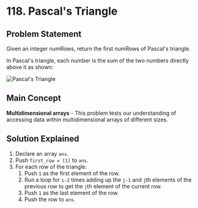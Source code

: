 # 118. Pascal's Triangle

## Problem Statement

Given an integer numRows, return the first numRows of Pascal's triangle.

In Pascal's triangle, each number is the sum of the two numbers directly above it as shown:

![Pascal's Triangle](https://upload.wikimedia.org/wikipedia/commons/0/0d/PascalTriangleAnimated2.gif)

## Main Concept

**Multidimensional arrays** - This problem tests our understanding of accessing data within multidimensional arrays of different sizes.

## Solution Explained

1. Declare an array `ans`.
1. Push `first_row = [1]` to `ans`.
1. For each row of the triangle:
   1. Push `1` as the first element of the row.
   1. Run a loop for `i-2` times adding up the `j-1` and `j`th elements of the previous row to get the `j`th element of the current row.
   1. Push `1` as the last element of the row.
   1. Push the row to `ans`.
